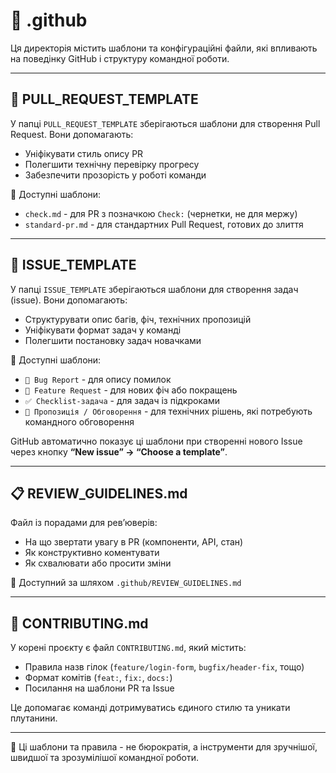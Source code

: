# 📁 .github

Ця директорія містить шаблони та конфігураційні файли, які впливають на
поведінку GitHub і структуру командної роботи.

---

## 📄 PULL_REQUEST_TEMPLATE

У папці `PULL_REQUEST_TEMPLATE` зберігаються шаблони для створення Pull Request.
Вони допомагають:

- Уніфікувати стиль опису PR
- Полегшити технічну перевірку прогресу
- Забезпечити прозорість у роботі команди

🔹 Доступні шаблони:

- `check.md` - для PR з позначкою `Check:` (чернетки, не для мержу)
- `standard-pr.md` - для стандартних Pull Request, готових до злиття

---

## 🐞 ISSUE_TEMPLATE

У папці `ISSUE_TEMPLATE` зберігаються шаблони для створення задач (issue). Вони
допомагають:

- Структурувати опис багів, фіч, технічних пропозицій
- Уніфікувати формат задач у команді
- Полегшити постановку задач новачками

🔹 Доступні шаблони:

- `🐞 Bug Report` - для опису помилок
- `🌟 Feature Request` - для нових фіч або покращень
- `✅ Checklist-задача` - для задач із підкроками
- `💬 Пропозиція / Обговорення` - для технічних рішень, які потребують
  командного обговорення

GitHub автоматично показує ці шаблони при створенні нового Issue через кнопку
**“New issue” → “Choose a template”**.

---

## 📋 REVIEW_GUIDELINES.md

Файл із порадами для ревʼюверів:

- На що звертати увагу в PR (компоненти, API, стан)
- Як конструктивно коментувати
- Як схвалювати або просити зміни

📎 Доступний за шляхом `.github/REVIEW_GUIDELINES.md`

---

## 📘 CONTRIBUTING.md

У корені проєкту є файл `CONTRIBUTING.md`, який містить:

- Правила назв гілок (`feature/login-form`, `bugfix/header-fix`, тощо)
- Формат комітів (`feat:`, `fix:`, `docs:`)
- Посилання на шаблони PR та Issue

Це допомагає команді дотримуватись єдиного стилю та уникати плутанини.

---

🧭 Ці шаблони та правила - не бюрократія, а інструменти для зручнішої, швидшої
та зрозумілішої командної роботи.
